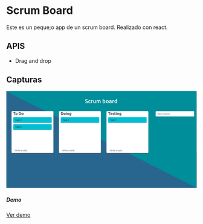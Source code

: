 # Scrum Board

Este es un peque;o app de un scrum board. Realizado con react.

## APIS
* Drag and drop

 ## Capturas
 <img src="captura.png" alt="Captura del proyecto"/>

 ##### Demo 
 [Ver demo](https://ronald3012.github.io/react-scrum-board/)
